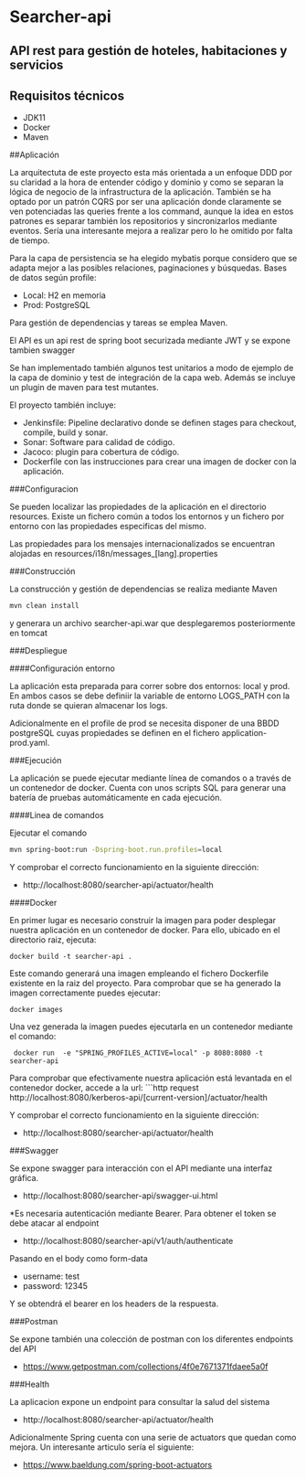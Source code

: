 # Searcher-api

## API rest para gestión de hoteles, habitaciones y servicios

## Requisitos técnicos
 - JDK11
 - Docker
 - Maven

##Aplicación

La arquitectuta de este proyecto esta más orientada a un enfoque DDD por su claridad a la hora de entender código y dominio y como se separan la lógica de negocio de la infrastructura de la aplicación. También se ha optado por un patrón CQRS por ser una aplicación donde claramente se ven potenciadas las queries frente a los command, aunque la idea en estos patrones es separar también los repositorios y sincronizarlos mediante eventos. Sería una interesante mejora a realizar pero lo he omitido por falta de tiempo.

Para la capa de persistencia se ha elegido mybatis porque considero que se adapta mejor a las posibles relaciones, paginaciones y búsquedas. Bases de datos según profile:
 - Local: H2 en memoria
 - Prod: PostgreSQL 

Para gestión de dependencias y tareas se emplea Maven.

El API es un api rest de spring boot securizada mediante JWT y se expone tambien swagger

Se han implementado también algunos test unitarios a modo de ejemplo de la capa de dominio y test de integración de la capa web. Además se incluye un plugin de maven para test mutantes.

El proyecto también incluye:
  - Jenkinsfile: Pipeline declarativo donde se definen stages para checkout, compile, build y sonar.
  - Sonar: Software para calidad de código.
  - Jacoco: plugin para cobertura de código.
  - Dockerfile con las instrucciones para crear una imagen de docker con la aplicación.

###Configuracion

Se pueden localizar las propiedades de la aplicación en el directorio resources. Existe un fichero común a todos los entornos y un fichero por entorno con las propiedades especificas del mismo.

Las propiedades para los mensajes internacionalizados se encuentran alojadas en resources/i18n/messages_[lang].properties

###Construcción

La construcción y gestión de dependencias se realiza mediante Maven

```bash
mvn clean install
``` 

y generara un archivo searcher-api.war que desplegaremos posteriormente en tomcat
 
###Despliegue

####Configuración entorno

La aplicación esta preparada para correr sobre dos entornos: local y prod. En ambos casos se debe definiir la variable de entorno LOGS_PATH con la ruta donde se quieran almacenar los logs.

Adicionalmente en el profile de prod se necesita disponer de una BBDD postgreSQL cuyas propiedades se definen en el fichero application-prod.yaml. 

###Ejecución

La aplicación se puede ejecutar mediante línea de comandos o a través de un contenedor de docker. Cuenta con unos scripts SQL para generar una batería de pruebas automáticamente en cada ejecución.

####Linea de comandos

Ejecutar el comando 

```bash
mvn spring-boot:run -Dspring-boot.run.profiles=local
``` 

Y comprobar el correcto funcionamiento en la siguiente dirección:

 - http://localhost:8080/searcher-api/actuator/health

####Docker

En primer lugar es necesario construir la imagen para poder desplegar nuestra aplicación en un contenedor de docker. Para ello, ubicado en el directorio raiz, ejecuta:

```
docker build -t searcher-api .
```

Este comando generará una imagen empleando el fichero Dockerfile existente en la raiz del proyecto. Para comprobar que se ha generado la imagen correctamente puedes ejecutar:

```
docker images
```
 
Una vez generada la imagen puedes ejecutarla en un contenedor mediante el comando:

```
 docker run  -e "SPRING_PROFILES_ACTIVE=local" -p 8080:8080 -t searcher-api
```

Para comprobar que efectivamente nuestra aplicación está levantada en el contenedor docker, accede a la url: ```http request http://localhost:8080/kerberos-api/[current-version]/actuator/health

Y comprobar el correcto funcionamiento en la siguiente dirección:

 - http://localhost:8080/searcher-api/actuator/health
 
###Swagger

Se expone swagger para interacción con el API mediante una interfaz gráfica.

 - http://localhost:8080/searcher-api/swagger-ui.html
 
*Es necesaria autenticación mediante Bearer. Para obtener el token se debe atacar al endpoint 

 - http://localhost:8080/searcher-api/v1/auth/authenticate
 
Pasando en el body como form-data
 - username: test
 - password: 12345
 
Y se obtendrá el bearer en los headers de la respuesta.

###Postman

Se expone también una colección de postman con los diferentes endpoints del API

 - https://www.getpostman.com/collections/4f0e7671371fdaee5a0f

###Health

La aplicacion expone un endpoint para consultar la salud del sistema
 - http://localhost:8080/searcher-api/actuator/health
 
Adicionalmente Spring cuenta con una serie de actuators que quedan como mejora. Un interesante articulo sería el siguiente:
 - https://www.baeldung.com/spring-boot-actuators
